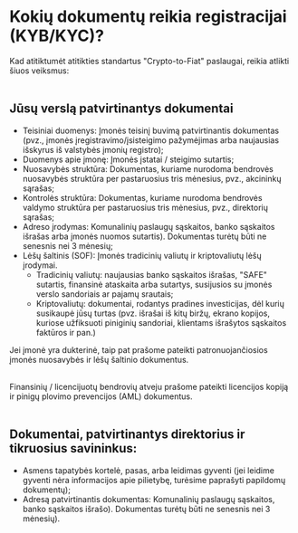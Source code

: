 # Kokių dokumentų reikia registracijai (KYB/KYC)?

Kad atitiktumėt atitikties standartus "Crypto-to-Fiat" paslaugai, reikia atlikti šiuos veiksmus:\
​

## Jūsų verslą patvirtinantys dokumentai <a href="#h_d56be22513" id="h_d56be22513"></a>

* Teisiniai duomenys: Įmonės teisinį buvimą patvirtinantis dokumentas (pvz., įmonės įregistravimo/įsisteigimo pažymėjimas arba naujausias išskyrus iš valstybės įmonių registro);
* Duomenys apie įmonę: Įmonės įstatai / steigimo sutartis;
* Nuosavybės struktūra: Dokumentas, kuriame nurodoma bendrovės nuosavybės struktūra per pastaruosius tris mėnesius, pvz., akcininkų sąrašas;
* Kontrolės struktūra: Dokumentas, kuriame nurodoma bendrovės valdymo struktūra per pastaruosius tris mėnesius, pvz., direktorių sąrašas;
* Adreso įrodymas: Komunalinių paslaugų sąskaitos, banko sąskaitos išrašas arba įmonės nuomos sutartis). Dokumentas turėtų būti ne senesnis nei 3 mėnesių;
* Lėšų šaltinis (SOF): Įmonės tradicinių valiutų ir kriptovaliutų lėšų įrodymai.
  * Tradicinių valiutų: naujausias banko sąskaitos išrašas, "SAFE" sutartis, finansinė ataskaita arba sutartys, susijusios su įmonės verslo sandoriais ar pajamų srautais;
  * Kriptovaliutų: dokumentai, rodantys pradines investicijas, dėl kurių susikaupė jūsų turtas (pvz. išrašai iš kitų biržų, ekrano kopijos, kuriose užfiksuoti piniginių sandoriai, klientams išrašytos sąskaitos faktūros ir pan.)

Jei įmonė yra dukterinė, taip pat prašome pateikti patronuojančiosios įmonės nuosavybės ir lėšų šaltinio dokumentus.\
​

Finansinių / licencijuotų bendrovių atveju prašome pateikti licencijos kopiją ir pinigų plovimo prevencijos (AML) dokumentus.\
​

## Dokumentai, patvirtinantys direktorius ir tikruosius savininkus: <a href="#h_4d0b91e818" id="h_4d0b91e818"></a>

* Asmens tapatybės kortelė, pasas, arba leidimas gyventi (jei leidime gyventi nėra informacijos apie pilietybę, turėsime paprašyti papildomų dokumentų);
*   Adresą patvirtinantis dokumentas: Komunalinių paslaugų sąskaitos, banko sąskaitos išrašo). Dokumentas turėtų būti ne senesnis nei 3 mėnesių).

